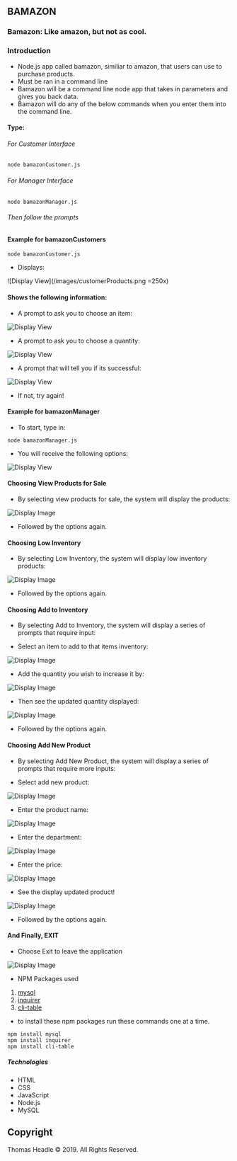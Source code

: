 ## BAMAZON

### Bamazon: Like amazon, but not as cool.

### Introduction

-   Node.js app called bamazon, similiar to amazon, that users can use to purchase products.
-   Must be ran in a command line
-   Bamazon will be a command line node app that takes in parameters and gives you back data.
-   Bamazon will do any of the below commands when you enter them into the command line.

#### Type:

###### For Customer Interface

```
node bamazonCustomer.js
```

###### For Manager Interface

```
node bamazonManager.js
```

###### Then follow the prompts

#### Example for bamazonCustomers

```
node bamazonCustomer.js
```

-   Displays:

![Display View](/images/customerProducts.png =250x)

#### Shows the following information:

-   A prompt to ask you to choose an item:

![Display View](/images/itemPurchaseChoice.png)

-   A prompt to ask you to choose a quantity:

![Display View](/images/quantityNeedCustomer.png)

-   A prompt that will tell you if its successful:

![Display View](/images/successfulOrderCustomer.png)

-   If not, try again!

#### Example for bamazonManager

-   To start, type in:

```
node bamazonManager.js
```

-   You will receive the following options:

![Display View](/images/managerOptions.png)

#### Choosing View Products for Sale

-   By selecting view products for sale, the system will display the products:

![Display Image](/images/managerProductView.png)

-   Followed by the options again.

#### Choosing Low Inventory

-   By selecting Low Inventory, the system will display low inventory products:

![Display Image](/images/managerLowProduct.png)

-   Followed by the options again.

#### Choosing Add to Inventory

-   By selecting Add to Inventory, the system will display a series of prompts that require input:

-   Select an item to add to that items inventory:

![Display Image](/images/managerItemId.png)

-   Add the quantity you wish to increase it by:

![Display Image](/images/managerAddQuantity.png)

-   Then see the updated quantity displayed:

![Display Image](/images/managerQuantityUpdateDisplay.png)

-   Followed by the options again.

#### Choosing Add New Product

-   By selecting Add New Product, the system will display a series of prompts that require more inputs:

-   Select add new product:

![Display Image](/images/managerAddNewProduct.png)

-   Enter the product name:

![Display Image](/images/managerNewProduct.png)

-   Enter the department:

![Display Image](/images/managerProductDepartment.png)

-   Enter the price:

![Display Image](/images/managerProductPrice.png)

-   See the display updated product!

![Display Image](/images/managerProductAddSuccess.png)

-   Followed by the options again.

#### And Finally, EXIT

-   Choose Exit to leave the application

![Display Image](/images/Exit.png)

-   NPM Packages used

1. [mysql](https://www.npmjs.com/package/mysql)
2. [inquirer](https://www.npmjs.com/package/inquirer)
3. [cli-table](https://www.npmjs.com/package/cli-table)

-   to install these npm packages run these commands one at a time.

```
npm install mysql
npm install inquirer
npm install cli-table

```

##### Technologies

-   HTML
-   CSS
-   JavaScript
-   Node.js
-   MySQL

## Copyright

Thomas Headle &copy; 2019. All Rights Reserved.
